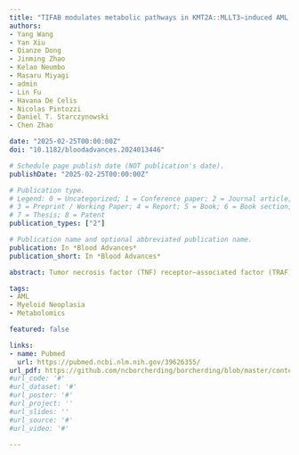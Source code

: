 ```yaml
---
title: "TIFAB modulates metabolic pathways in KMT2A::MLLT3−induced AML through HNF4A"
authors:
- Yang Wang
- Yan Xiu
- Qianze Dong
- Jinming Zhao
- Kelao Neumbo
- Masaru Miyagi
- admin
- Lin Fu
- Havana De Celis
- Nicolas Pintozzi
- Daniel T. Starczynowski
- Chen Zhao

date: "2025-02-25T00:00:00Z"
doi: "10.1182/bloodadvances.2024013446"

# Schedule page publish date (NOT publication's date).
publishDate: "2025-02-25T00:00:00Z"

# Publication type.
# Legend: 0 = Uncategorized; 1 = Conference paper; 2 = Journal article;
# 3 = Preprint / Working Paper; 4 = Report; 5 = Book; 6 = Book section;
# 7 = Thesis; 8 = Patent
publication_types: ["2"]

# Publication name and optional abbreviated publication name.
publication: In *Blood Advances*
publication_short: In *Blood Advances*

abstract: Tumor necrosis factor (TNF) receptor–associated factor (TRAF)–interacting protein with forkhead-associated domain B (TIFAB), an inhibitor of NF-κB signaling, plays critical roles in hematopoiesis, myelodysplastic neoplasms, and leukemia. We previously demonstrated that Tifab enhances KMT2A::MLLT3–driven acute myeloid leukemia (AML) by either upregulating Hoxa9 or through ubiquitin-specific peptidase 15–mediated downregulation of p53 signaling. In this study, we show that Tifab deletion in KMT2A::MLLT3–induced AML impairs leukemia stem/progenitor cell (LSPC) engraftment, glucose uptake, and mitochondrial function. Gene set enrichment analysis reveals that Tifab deletion downregulates MYC, HOXA9/MEIS1, mTORC1 signaling, and genes involved in glycolysis and oxidative phosphorylation. By comparing genes upregulated in TIFAB-overexpressing LSPCs with those downregulated upon Tifab deletion, we identify hepatocyte nuclear factor 4 alpha (Hnf4a) as a key TIFAB target, regulated through the inhibition of NF-κB component RelB, which suppresses Hnf4a in leukemia cells. HNF4A, a nuclear receptor involved in organ development, metabolism, and tumorigenesis, rescues the metabolic defects caused by Tifab deletion and enhances leukemia cell engraftment. Conversely, Hnf4a knockdown attenuates TIFAB-mediated enhancement of LSPC function. These findings highlight the critical role of the TIFAB-HNF4A axis in KMT2A::MLLT3–induced AML and uncover a novel regulator in leukemia biology.

tags:
- AML
- Myeloid Neoplasia
- Metabolomics

featured: false

links:
- name: Pubmed
  url: https://pubmed.ncbi.nlm.nih.gov/39626355/
url_pdf: https://github.com/ncborcherding/borcherding/blob/master/content/publication/wang2025tifab/wang2025tifab.pdf
#url_code: '#'
#url_dataset: '#'
#url_poster: '#'
#url_project: ''
#url_slides: ''
#url_source: '#'
#url_video: '#'

---
```


